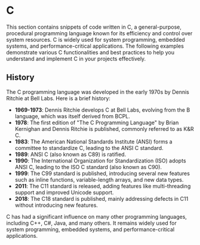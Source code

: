 # C

This section contains snippets of code written in C, a general-purpose, procedural programming language known for its efficiency and control over system resources. C is widely used for system programming, embedded systems, and performance-critical applications. The following examples demonstrate various C functionalities and best practices to help you understand and implement C in your projects effectively.

## History

The C programming language was developed in the early 1970s by Dennis Ritchie at Bell Labs. Here is a brief history:

- **1969-1973**: Dennis Ritchie develops C at Bell Labs, evolving from the B language, which was itself derived from BCPL.
- **1978**: The first edition of "The C Programming Language" by Brian Kernighan and Dennis Ritchie is published, commonly referred to as K&R C.
- **1983**: The American National Standards Institute (ANSI) forms a committee to standardize C, leading to the ANSI C standard.
- **1989**: ANSI C (also known as C89) is ratified.
- **1990**: The International Organization for Standardization (ISO) adopts ANSI C, leading to the ISO C standard (also known as C90).
- **1999**: The C99 standard is published, introducing several new features such as inline functions, variable-length arrays, and new data types.
- **2011**: The C11 standard is released, adding features like multi-threading support and improved Unicode support.
- **2018**: The C18 standard is published, mainly addressing defects in C11 without introducing new features.

C has had a significant influence on many other programming languages, including C++, C#, Java, and many others. It remains widely used for system programming, embedded systems, and performance-critical applications.

